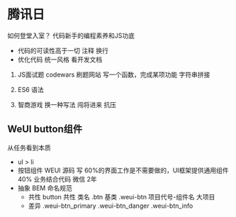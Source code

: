 # 腾讯日
如何登堂入室？
代码新手的编程素养和JS功底

- 代码的可读性高于一切
    注释 换行
- 优化代码
    统一风格 看开发文档


1. JS面试题
    codewars
    刷题网站
    写一个函数，完成某项功能
    字符串拼接

2. ES6 语法

3. 智商游戏
    换一种写法
    闯将进来 抗压

## WeUI button组件
从任务看到本质
- ul > li
- 按钮组件 WEUI 源码 写
    60%的界面工作是不需要做的，UI框架提供通用组件
    40% 业务结合代码
    微信 2年 
- 抽象 BEM 命名规范
    - 共性 
        button 共性 类名 .btn 基类 .weui-btn
        项目代号-组件名 大项目
    - 差异
        .weui-btn_primary
        .weui-btn_danger
        .weui-btn_info